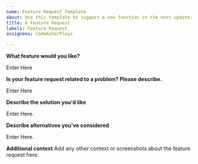 ```yaml
---
name: Feature Request Template
about: Use this template to suggest a new function in the next update.
title: A Feature Request
labels: Feature Request
assignees: CodeAsherPlayz

---
```


**What feature would you like?**

Enter Here

**Is your feature request related to a problem? Please describe.**

Enter Here

**Describe the solution you'd like**

Enter Here.

**Describe alternatives you've considered**

Enter Here.

**Additional context**
Add any other context or screenshots about the feature request here.
